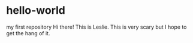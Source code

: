 # hello-world
my first repository
Hi there!  This is Leslie.  This is very scary but I hope to get the hang of it.  
